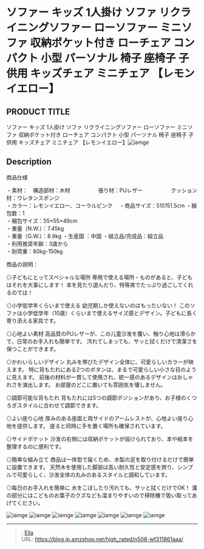 # ソファー キッズ 1人掛け ソファ リクライニングソファー ローソファー ミニソファ 収納ポケット付き ローチェア コンパクト 小型 パーソナル 椅子 座椅子 子供用 キッズチェア ミニチェア 【レモンイエロー】


## PRODUCT TITLE 

ソファー キッズ 1人掛け ソファ リクライニングソファー ローソファー ミニソファ 収納ポケット付き ローチェア コンパクト 小型 パーソナル 椅子 座椅子 子供用 キッズチェア ミニチェア 【レモンイエロー】![iamge](https://b2bfiles1.gigab2b.cn/image/wkseller/304/20230922_ba9f5a62b3a9fc721718ed869c7f376c.jpg)

## Description

商品仕様

・素材：　構造部材：木材
　　　　　張り材：PUレザー
　　　　　クッション材：ウレタンスポンジ　	
・カラー：レモンイエロー、コーラルピンク　
・商品サイズ：51*51*51.5cm	
・梱包数：1	
・梱包サイズ：55×55×49cm	
・重量（N.W.）：7.45kg	
・重量（G.W.）：8.9kg	
・生産国	：中国
・組立品/完成品：組立品	
・利用推奨年齢：3歳から	
・耐荷重：80kg-150kg




商品の説明：

◎子どもにとってスペシャルな場所 
専用で使える場所・ものがあると、子どもはそれを大事にします！
本を見たり遊んだり、特等席でたっぷり過ごしてくれるのでは！

◎小学低学年くらいまで使える
幼児期しか使えないのはもったいない！
このソファは小学低学年（10歳）くらいまで使えるサイズ感とデザイン。子どもに長く寄り添える家具です。

◎心地よい素材
高品質のPUレザーが、この儿童沙发を覆い、触り心地は滑らかで、日常のお手入れも簡単です。
汚れてしまっても、サッと拭くだけで清潔さを保つことができます。

◎かわいらしいデザイン
丸みを帯びたデザイン全体に、可愛らしいカラーが映えます。
特に背もたれにある2つのボタンは、まるで可愛らしい小さな目のように見えます。
前後の材料が一貫して使用され、統一感のあるデザインはおしゃれさを演出します。
お部屋のどこに置いても雰囲気を壊しません。

◎調節可能な背もたれ
背もたれには5つの調節ポジションがあり、お子様のくつろぎスタイルに合わせて調節できます。

◎よい座り心地
厚みのある座面と両サイドのアームレストが、心地よい座り心地を提供します。
座ると同時に手を置く場所も確保されています。

◎サイドポケット
沙发の右側には収納ポケットが設けられており、本や絵本を整理するのに便利です。

◎簡単な組み立て
商品は一体型で届くため、木製の足を取り付けるだけで簡単に設置できます。
天然木を使用した脚部は高い耐久性と安定感を誇り、シンプルで可愛らしく、沙发全体の丸みのあるスタイルと調和しています。

◎每日のお手入れを簡単に
水をこぼしたり汚れても、サッと拭くだけでOK！
溝の部分にはこどものお葉子のクズなども溜まりやすいので掃除機で吸い取ってあげてください。









![iamge](https://b2bfiles1.gigab2b.cn/image/wkseller/304/20230922_1d20c3955c6044e338f099ebecd63c8d.jpg)
![iamge](https://b2bfiles1.gigab2b.cn/image/wkseller/304/20230922_5579ab6b00a8e3adb92f738664048838.jpg)
![iamge](https://b2bfiles1.gigab2b.cn/image/wkseller/304/20230922_02df4beacbcb19ddcc4e6fa39840b4c0.jpg)
![iamge](https://b2bfiles1.gigab2b.cn/image/wkseller/304/20230922_b10499c85d7a7c28450257d14a9061d4.jpg)
![iamge](https://b2bfiles1.gigab2b.cn/image/wkseller/304/20230922_e7f323591a2dd6b9f8c30810f72c4b91.jpg)
![iamge](https://b2bfiles1.gigab2b.cn/image/wkseller/304/20230922_a42ca591cbbe8cee9641c4edbd6c68fb.jpg)
![iamge](https://b2bfiles1.gigab2b.cn/image/wkseller/304/20230922_174357f1691b4c12f99c5374ce2ea749.jpg)


---

> : [Ella](https://blog.jp.amzshop.net/)  
> URL: https://blog.jp.amzshop.net/high_rated/n508-wf311861aaa/  

